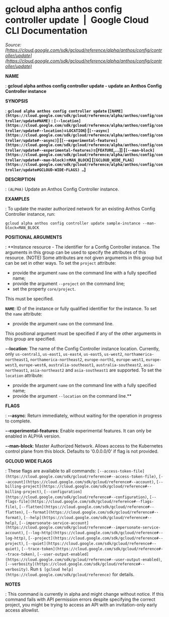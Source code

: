 # gcloud alpha anthos config controller update  |  Google Cloud CLI Documentation

*Source: [https://cloud.google.com/sdk/gcloud/reference/alpha/anthos/config/controller/update](https://cloud.google.com/sdk/gcloud/reference/alpha/anthos/config/controller/update)*

**NAME**

: **gcloud alpha anthos config controller update - update an Anthos Config Controller instance**

**SYNOPSIS**

: **`gcloud alpha anthos config controller update` (`[NAME](https://cloud.google.com/sdk/gcloud/reference/alpha/anthos/config/controller/update#NAME)` : `[--location](https://cloud.google.com/sdk/gcloud/reference/alpha/anthos/config/controller/update#--location)`=`LOCATION`) [`[--async](https://cloud.google.com/sdk/gcloud/reference/alpha/anthos/config/controller/update#--async)`] [`[--experimental-features](https://cloud.google.com/sdk/gcloud/reference/alpha/anthos/config/controller/update#--experimental-features)`=[`FEATURE`,…]] [`[--man-block](https://cloud.google.com/sdk/gcloud/reference/alpha/anthos/config/controller/update#--man-block)`=`MAN_BLOCK`] [`[GCLOUD_WIDE_FLAG](https://cloud.google.com/sdk/gcloud/reference/alpha/anthos/config/controller/update#GCLOUD-WIDE-FLAGS) …`]**

**DESCRIPTION**

: `(ALPHA)` Update an Anthos Config Controller instance.

**EXAMPLES**

: To update the master authorized network for an existing Anthos Config Controller
instance, run:

```
gcloud alpha anthos config controller update sample-instance --man-block=MAN_BLOCK
```

**POSITIONAL ARGUMENTS**

: **Instance resource - The identifier for a Config Controller instance. The
arguments in this group can be used to specify the attributes of this resource.
(NOTE) Some attributes are not given arguments in this group but can be set in
other ways.
To set the `project` attribute:

- provide the argument `name` on the command line with a fully
specified name;
- provide the argument `--project` on the command line;
- set the property `core/project`.

This must be specified.

**`NAME`**:
ID of the instance or fully qualified identifier for the instance.
To set the `name` attribute:

- provide the argument `name` on the command line.

This positional argument must be specified if any of the other arguments in this
group are specified.

**--location**:
The name of the Config Controller instance location. Currently, only
``us-central1``,
``us-east1``,
``us-east4``,
``us-east5``,
``us-west2``,
``northamerica-northeast1``,
``northamerica-northeast2``,
``europe-north1``,
``europe-west1``,
``europe-west3``,
``europe-west6``,
``australia-southeast1``,
``australia-southeast2``,
``asia-northeast1``,
``asia-northeast2`` and
``asia-southeast1`` are supported.
To set the `location` attribute:

- provide the argument `name` on the command line with a fully
specified name;
- provide the argument `--location` on the command line.**

**FLAGS**

: **--async**:
Return immediately, without waiting for the operation in progress to complete.

**--experimental-features**:
Enable experimental features. It can only be enabled in ALPHA version.

**--man-block**:
Master Authorized Network. Allows access to the Kubernetes control plane from
this block. Defaults to '0.0.0.0/0' if flag is not provided.

**GCLOUD WIDE FLAGS**

: These flags are available to all commands: `[--access-token-file](https://cloud.google.com/sdk/gcloud/reference#--access-token-file)`,
`[--account](https://cloud.google.com/sdk/gcloud/reference#--account)`, `[--billing-project](https://cloud.google.com/sdk/gcloud/reference#--billing-project)`,
`[--configuration](https://cloud.google.com/sdk/gcloud/reference#--configuration)`,
`[--flags-file](https://cloud.google.com/sdk/gcloud/reference#--flags-file)`,
`[--flatten](https://cloud.google.com/sdk/gcloud/reference#--flatten)`, `[--format](https://cloud.google.com/sdk/gcloud/reference#--format)`, `[--help](https://cloud.google.com/sdk/gcloud/reference#--help)`, `[--impersonate-service-account](https://cloud.google.com/sdk/gcloud/reference#--impersonate-service-account)`,
`[--log-http](https://cloud.google.com/sdk/gcloud/reference#--log-http)`,
`[--project](https://cloud.google.com/sdk/gcloud/reference#--project)`, `[--quiet](https://cloud.google.com/sdk/gcloud/reference#--quiet)`, `[--trace-token](https://cloud.google.com/sdk/gcloud/reference#--trace-token)`, `[--user-output-enabled](https://cloud.google.com/sdk/gcloud/reference#--user-output-enabled)`,
`[--verbosity](https://cloud.google.com/sdk/gcloud/reference#--verbosity)`.
Run `$ [gcloud help](https://cloud.google.com/sdk/gcloud/reference)` for details.

**NOTES**

: This command is currently in alpha and might change without notice. If this
command fails with API permission errors despite specifying the correct project,
you might be trying to access an API with an invitation-only early access
allowlist.